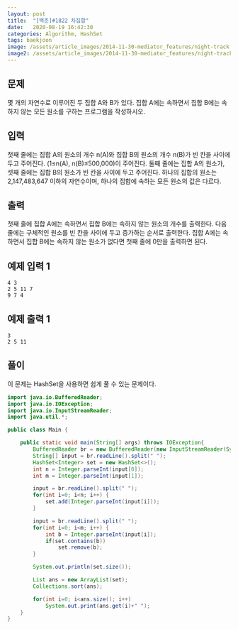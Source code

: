 ```yaml
---
layout: post
title:  "[백준]#1822 차집합"
date:   2020-08-19 16:42:30
categories: Algorithm, HashSet
tags: baekjoon
image: /assets/article_images/2014-11-30-mediator_features/night-track.JPG
image2: /assets/article_images/2014-11-30-mediator_features/night-track-mobile.JPG
---
```


문제
--------------------

몇 개의 자연수로 이루어진 두 집합 A와 B가 있다. 집합 A에는 속하면서 집합 B에는 속하지 않는 모든 원소를 구하는 프로그램을 작성하시오.

입력
---------------------------

첫째 줄에는 집합 A의 원소의 개수 n(A)와 집합 B의 원소의 개수 n(B)가 빈 칸을 사이에 두고 주어진다. (1≤n(A), n(B)≤500,000)이 주어진다. 둘째 줄에는 집합 A의 원소가, 셋째 줄에는 집합 B의 원소가 빈 칸을 사이에 두고 주어진다. 하나의 집합의 원소는 2,147,483,647 이하의 자연수이며, 하나의 집합에 속하는 모든 원소의 값은 다르다.

출력
----------------

첫째 줄에 집합 A에는 속하면서 집합 B에는 속하지 않는 원소의 개수를 출력한다. 다음 줄에는 구체적인 원소를 빈 칸을 사이에 두고 증가하는 순서로 출력한다. 집합 A에는 속하면서 집합 B에는 속하지 않는 원소가 없다면 첫째 줄에 0만을 출력하면 된다.

예제 입력 1 
----------------------

```
4 3
2 5 11 7
9 7 4
```

예제 출력 1 
------------------------

```
3
2 5 11
```

풀이
--------------------------

이 문제는 HashSet을 사용하면 쉽게 풀 수 있는 문제이다.

```java
import java.io.BufferedReader;
import java.io.IOException;
import java.io.InputStreamReader;
import java.util.*;

public class Main {

    public static void main(String[] args) throws IOException{
        BufferedReader br = new BufferedReader(new InputStreamReader(System.in));
        String[] input = br.readLine().split(" ");
        HashSet<Integer> set = new HashSet<>();
        int n = Integer.parseInt(input[0]);
        int m = Integer.parseInt(input[1]);

        input = br.readLine().split(" ");
        for(int i=0; i<n; i++) {
            set.add(Integer.parseInt(input[i]));
        }

        input = br.readLine().split(" ");
        for(int i=0; i<m; i++) {
            int b = Integer.parseInt(input[i]);
            if(set.contains(b))
                set.remove(b);
        }

        System.out.println(set.size());

        List ans = new ArrayList(set);
        Collections.sort(ans);

        for(int i=0; i<ans.size(); i++)
            System.out.print(ans.get(i)+" ");
    }
}
```
